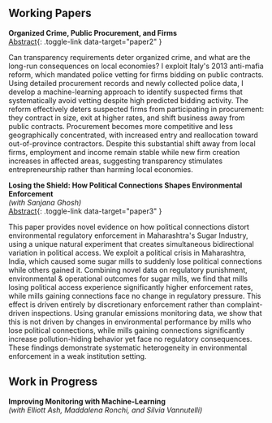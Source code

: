 ## Working Papers
**Organized Crime, Public Procurement, and Firms**   
[Abstract](#){: .toggle-link data-target="paper2" } <!-- | [PDF](/assets/pdf/paper.pdf) -->
<div id="paper2" class="abstract">
Can transparency requirements deter organized crime, and what are the long-run consequences on local economies? I exploit Italy's 2013 anti-mafia reform, which mandated police vetting for firms bidding on public contracts. Using detailed procurement records and newly collected police data, I develop a machine-learning approach to identify suspected firms that systematically avoid vetting despite high predicted bidding activity. The reform effectively deters suspected firms from participating in procurement: they contract in size, exit at higher rates, and shift business away from public contracts. Procurement becomes more competitive and less geographically concentrated, with increased entry and reallocation toward out-of-province contractors. Despite this substantial shift away from local firms, employment and income remain stable while new firm creation increases in affected areas, suggesting transparency stimulates entrepreneurship rather than harming local economies.
</div>

**Losing the Shield: How Political Connections Shapes Environmental Enforcement**  
*(with Sanjana Ghosh)*  
[Abstract](#){: .toggle-link data-target="paper3" } <!-- | [PDF](/assets/pdf/paper3.pdf) -->
<div id="paper3" class="abstract">
This paper provides novel evidence on how political connections distort environmental regulatory enforcement in Maharashtra's Sugar Industry, using a unique natural experiment that creates simultaneous bidirectional variation in political access. We exploit a political crisis in Maharashtra, India, which caused some sugar mills to suddenly lose political connections while others gained it. Combining novel data on regulatory punishment, environmental & operational outcomes for sugar mills, we find that mills losing political access experience significantly higher enforcement rates, while mills gaining connections face no change in regulatory pressure. This effect is driven entirely by discretionary enforcement rather than complaint-driven inspections. Using granular emissions monitoring data, we show that this is not driven by changes in environmental performance by mills who lose political connections, while mills gaining connections significantly increase pollution-hiding behavior yet face no regulatory consequences. These findings demonstrate systematic heterogeneity in environmental enforcement in a weak institution setting.
</div>

## Work in Progress
**Improving Monitoring with Machine-Learning**  
*(with Elliott Ash, Maddalena Ronchi, and Silvia Vannutelli)*
